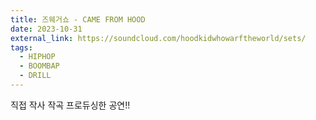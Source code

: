 ```yaml
---
title: 즈웨거쇼 - CAME FROM HOOD
date: 2023-10-31
external_link: https://soundcloud.com/hoodkidwhowarftheworld/sets/
tags:
  - HIPHOP
  - BOOMBAP
  - DRILL
---
```


직접 작사 작곡 프로듀싱한 공연!!
<!--more-->
